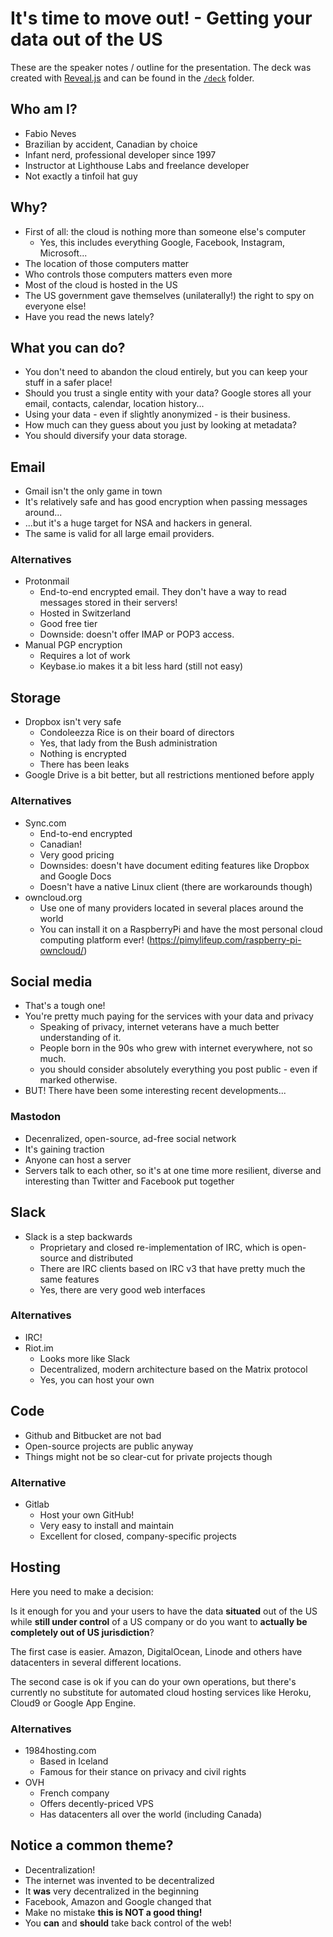 # It's time to move out! - Getting your data out of the US

These are the speaker notes / outline for the presentation. The deck was created with [Reveal.js](http://lab.hakim.se/reveal-js) and can be found in the [`/deck`](deck) folder.

## Who am I?

* Fabio Neves
* Brazilian by accident, Canadian by choice
* Infant nerd, professional developer since 1997
* Instructor at Lighthouse Labs and freelance developer
* Not exactly a tinfoil hat guy

## Why?

* First of all: the cloud is nothing more than someone else's computer
  * Yes, this includes everything Google, Facebook, Instagram, Microsoft...
* The location of those computers matter
* Who controls those computers matters even more
* Most of the cloud is hosted in the US
* The US government gave themselves (unilaterally!) the right to spy on everyone else!
* Have you read the news lately?

## What you can do?

* You don't need to abandon the cloud entirely, but you can keep your stuff in a safer place!
* Should you trust a single entity with your data? Google stores all your email, contacts, calendar, location history...
* Using your data - even if slightly anonymized - is their business.
* How much can they guess about you just by looking at metadata?
* You should diversify your data storage.

## Email

* Gmail isn't the only game in town
* It's relatively safe and has good encryption when passing messages around...
* ...but it's a huge target for NSA and hackers in general.
* The same is valid for all large email providers.

### Alternatives

* Protonmail
  * End-to-end encrypted email. They don't have a way to read messages stored in their servers!
  * Hosted in Switzerland
  * Good free tier
  * Downside: doesn't offer IMAP or POP3 access.
* Manual PGP encryption
  * Requires a lot of work
  * Keybase.io makes it a bit less hard (still not easy)

## Storage

* Dropbox isn't very safe
  * Condoleezza Rice is on their board of directors
  * Yes, that lady from the Bush administration
  * Nothing is encrypted
  * There has been leaks
* Google Drive is a bit better, but all restrictions mentioned before apply

### Alternatives

* Sync.com
  * End-to-end encrypted
  * Canadian!
  * Very good pricing
  * Downsides: doesn't have document editing features like Dropbox and Google Docs
  * Doesn't have a native Linux client (there are workarounds though)
* owncloud.org
  * Use one of many providers located in several places around the world
  * You can install it on a RaspberryPi and have the most personal cloud computing platform ever! (https://pimylifeup.com/raspberry-pi-owncloud/)

## Social media

* That's a tough one!
* You're pretty much paying for the services with your data and privacy
  * Speaking of privacy, internet veterans have a much better understanding of it.
  * People born in the 90s who grew with internet everywhere, not so much.
  * you should consider absolutely everything you post public - even if marked otherwise.
* BUT! There have been some interesting recent developments...

### Mastodon

* Decenralized, open-source, ad-free social network
* It's gaining traction
* Anyone can host a server
* Servers talk to each other, so it's at one time more resilient, diverse and interesting than Twitter and Facebook put together

## Slack

* Slack is a step backwards
  * Proprietary and closed re-implementation of IRC, which is open-source and distributed
  * There are IRC clients based on IRC v3 that have pretty much the same features
  * Yes, there are very good web interfaces

### Alternatives

* IRC!
* Riot.im
  * Looks more like Slack
  * Decentralized, modern architecture based on the Matrix protocol
  * Yes, you can host your own

## Code

* Github and Bitbucket are not bad
* Open-source projects are public anyway
* Things might not be so clear-cut for private projects though

### Alternative

* Gitlab
  * Host your own GitHub!
  * Very easy to install and maintain
  * Excellent for closed, company-specific projects

## Hosting

Here you need to make a decision:

Is it enough for you and your users to have the data **situated** out of the US while **still under control** of a US company or do you want to **actually be completely out of US jurisdiction**?

The first case is easier. Amazon, DigitalOcean, Linode and others have datacenters in several different locations.

The second case is ok if you can do your own operations, but there's currently no substitute for automated cloud hosting services like Heroku, Cloud9 or Google App Engine.

### Alternatives

* 1984hosting.com
  * Based in Iceland
  * Famous for their stance on privacy and civil rights
* OVH
  * French company
  * Offers decently-priced VPS
  * Has datacenters all over the world (including Canada)

## Notice a common theme?

* Decentralization!
* The internet was invented to be decentralized
* It **was** very decentralized in the beginning
* Facebook, Amazon and Google changed that
* Make no mistake **this is NOT a good thing!**
* You **can** and **should** take back control of the web!
